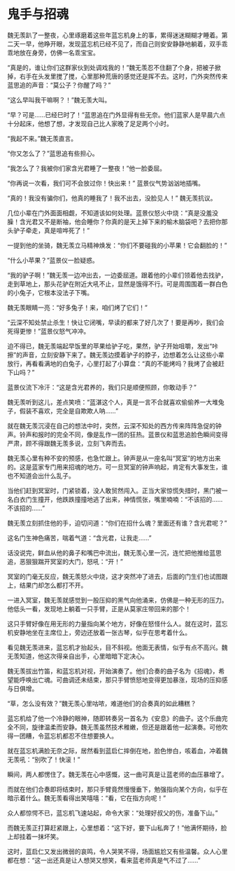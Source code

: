 # 鬼手与招魂

魏无羡趴了一整夜，心里琢磨着这些年蓝忘机身上的事，累得迷迷糊糊才睡着。第二天一早，他睁开眼，发现蓝忘机已经不见了，而自己则安安静静地躺着，双手乖乖地放在身旁，仿佛一名乖宝宝。

“真是的，谁让你们这群家伙到处调戏我的！”魏无羡忍不住翻了个身，把被子掀掉，右手在头发里搅了搅，心里那种荒唐的感觉还是挥不去。这时，门外突然传来蓝思追的声音：“莫公子？你醒了吗？”

“这么早叫我干嘛啊？！”魏无羡大叫。

“早？可是……已经巳时了！”蓝思追在门外显得有些无奈。他们蓝家人是早晨六点十分起床，他想了想，才发现自己比人家晚了足足两个小时。

“我起不来。”魏无羡直言。

“你又怎么了？”蓝思追有些担心。

“我怎么了？我被你们家含光君睡了一整夜！”他一脸委屈。

“你再说一次看，我们可不会放过你！快出来！” 蓝景仪气势汹汹地插嘴。

“真的！我没有骗你们，他真的睡我了！我不出去，没脸见人！” 魏无羡抗议。

几位小辈在门外面面相觑，不知道该如何处理。蓝景仪怒火中烧：“真是没羞没臊！含光君又不是断袖，他会睡你？你真的是天上掉下来的榆木脑袋吧？去把你那头驴子牵走，真是喧哗死了！”

一提到他的坐骑，魏无羡立马精神焕发：“你们不要碰我的小苹果！它会翻脸的！”

“什么小苹果？”蓝景仪一脸疑惑。

“我的驴子啊！”魏无羡一边冲出去，一边委屈道。跟着他的小辈们领着他去找驴，走到草地上，那头花驴在附近大吼不止，显然是饿得不行。可是周围围着一群白色的小兔子，它根本没法子下嘴。

魏无羡眼睛一亮：“好多兔子！来，咱们烤了它们！”

“云深不知处禁止杀生！快让它闭嘴，早读的都来了好几次了！要是再吵，我们会死得更惨！”蓝景仪怒气冲冲。

迫不得已，魏无羡端起早饭里的苹果给驴子吃，果然，驴子开始咀嚼，发出“咔擦”的声音，立刻安静下来了。魏无羡边摸着驴子的脖子，边想着怎么让这些小辈放行，再看看满地的白兔子，心里打起了小算盘：“真的不能烤吗？我烤了会被赶下山吗？”

蓝景仪流下冷汗：“这是含光君养的，我们只是顺便照顾，你敢动手？”

魏无羡听到这儿，差点笑喷：“蓝湛这个人，真是一言不合就喜欢偷偷养一大堆兔子，假装不喜欢，完全是自欺欺人呐……”

就在魏无羡沉浸在自己的想法中时，突然，云深不知处的西方传来阵阵急促的钟声。铃声和报时的完全不同，像是乱作一团的狂热。蓝景仪和蓝思追脸色瞬间变得严肃，顾不得跟魏无羡多说，立刻飞奔而去。

魏无羡心里有种不安的预感，也急忙跟上。钟声是从一座名叫“冥室”的地方出来的。这是蓝家专门用来招魂的地方。可一旦冥室的钟声响起，肯定有大事发生，谁也不知道会出什么乱子。

当他们赶到冥室时，门紧锁着，没人敢贸然闯入。正当大家惊慌失措时，黑门被一名白衣门生撞开，他跌跌撞撞地逃了出来，神情慌张，嘴里喃喃：“不该招的……不该招的……”

魏无羡立刻抓住他的手，迫切问道：“你们在招什么魂？里面还有谁？含光君呢？”

这名门生神色痛苦，喘着气道：“含光君，让我走……”

话没说完，鲜血从他的鼻子和嘴巴中流出，魏无羡心里一沉，连忙把他推给蓝思追，恶狠狠踹开冥室的大门，怒吼：“开！”

冥室的门毫无反应，魏无羡怒火中烧，这才突然冲了进去，后面的门生们也试图跟上，结果门却怎么都打不开。

一进入冥室，魏无羡就感觉到一股压抑的黑气向他涌来，仿佛是一种无形的压力。他低头一看，发现地上躺着一只手臂，正是从莫家庄带回来的那个！

这只手臂好像在用无形的力量指向某个地方，好像在怒怪什么人。就在这时，蓝忘机安静地坐在主席位上，旁边还放着一张古琴，似乎在思考着什么。

看见魏无羡进来，蓝忘机才抬起头，目不斜视。他面无表情，似乎有点不高兴。魏无羡知道，他这次得亲自出手，心里暗暗下定决心。

魏无羡拔出竹笛，和蓝忘机对视，开始演奏了。他们合奏的曲子名为《招魂》，希望能呼唤出亡魂。可曲调还未结束，那只手臂愤怒地变得更加暴涨，现场的压抑感与日俱增。

“草，怎么没有效？”魏无羡心里咕哝，难道他们的合奏真的如此糟糕？

蓝忘机给了他一个冷静的眼神，随即转奏另一首名为《安息》的曲子。这个乐曲完全不同，旋律温柔而安静。魏无羡虽然技术稚嫩，但还是跟着他一起演奏。可他吹得一团糟，令蓝忘机都忍不住想要换人。

就在蓝忘机满脸无奈之际，居然看到蓝启仁摔倒在地，脸色惨白，咳着血，冲着魏无羡吼：“别吹了！快滚！”

瞬间，两人都愣住了。魏无羡在心中感慨，这一曲可真是让蓝老师的血压暴增了。

而就在他们合奏即将结束时，那只手臂竟然慢慢垂下，勉强指向某个方向，似乎在暗示着什么。魏无羡看得出笑嘻嘻：“看，它在指方向呢！”

众人都惊愕不已，蓝忘机飞速站起，命令大家：“处理好叔父的伤，准备下山。”

而魏无羡正打算赶紧跟上，心里想着：“这下好，要下山私奔了！”他满怀期待，脸上却挂着一抹坏笑。

这时，蓝启仁又发出微弱的哀鸣，令人哭笑不得，场面尴尬又有些温馨。众人心里都在想：“这一出还真是让人想哭又想笑，看来蓝老师真是气不过了……”